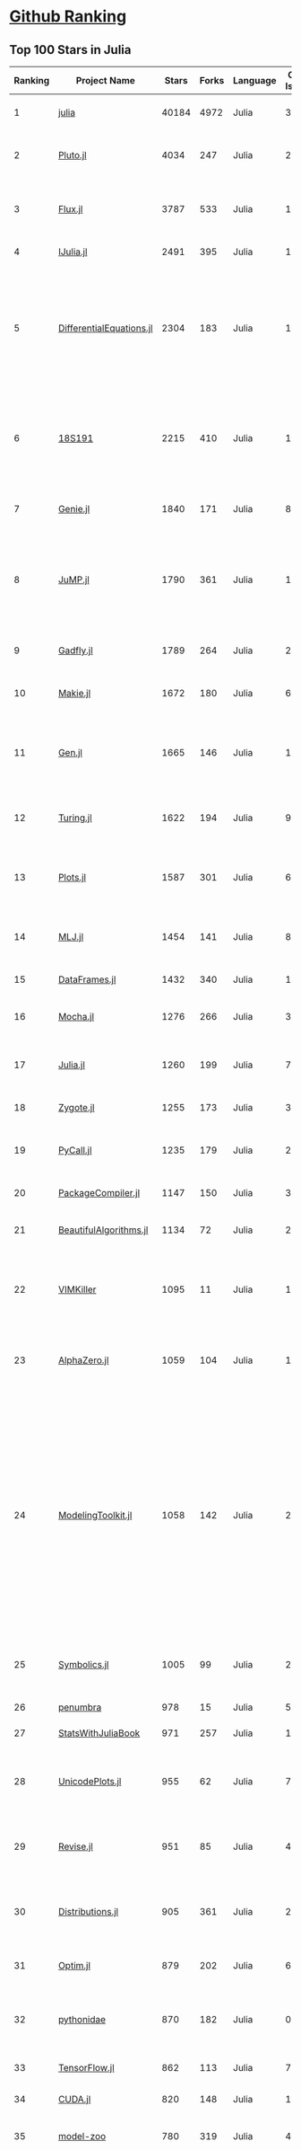 [Github Ranking](../README.md)
==========

## Top 100 Stars in Julia

| Ranking | Project Name | Stars | Forks | Language | Open Issues | Description | Last Commit |
| ------- | ------------ | ----- | ----- | -------- | ----------- | ----------- | ----------- |
| 1 | [julia](https://github.com/JuliaLang/julia) | 40184 | 4972 | Julia | 3419 | The Julia Programming Language | 2022-08-23T02:18:00Z |
| 2 | [Pluto.jl](https://github.com/fonsp/Pluto.jl) | 4034 | 247 | Julia | 216 | 🎈 Simple reactive notebooks for Julia | 2022-08-20T10:19:08Z |
| 3 | [Flux.jl](https://github.com/FluxML/Flux.jl) | 3787 | 533 | Julia | 189 | Relax! Flux is the ML library that doesn't make you tensor | 2022-08-22T22:18:11Z |
| 4 | [IJulia.jl](https://github.com/JuliaLang/IJulia.jl) | 2491 | 395 | Julia | 102 | Julia kernel for Jupyter | 2022-06-23T23:10:23Z |
| 5 | [DifferentialEquations.jl](https://github.com/SciML/DifferentialEquations.jl) | 2304 | 183 | Julia | 125 | Multi-language suite for high-performance solvers of differential equations and scientific machine learning (SciML) components | 2022-06-29T19:21:07Z |
| 6 | [18S191](https://github.com/mitmath/18S191) | 2215 | 410 | Julia | 10 | Course 18.S191 at MIT, Spring 2021 - Introduction to computational thinking with Julia:  | 2022-05-19T19:58:57Z |
| 7 | [Genie.jl](https://github.com/GenieFramework/Genie.jl) | 1840 | 171 | Julia | 88 | 🧞The highly productive Julia web framework | 2022-08-19T14:00:07Z |
| 8 | [JuMP.jl](https://github.com/jump-dev/JuMP.jl) | 1790 | 361 | Julia | 18 | Modeling language for Mathematical Optimization (linear, mixed-integer, conic, semidefinite, nonlinear) | 2022-08-22T03:50:39Z |
| 9 | [Gadfly.jl](https://github.com/GiovineItalia/Gadfly.jl) | 1789 | 264 | Julia | 247 | Crafty statistical graphics for Julia. | 2022-07-22T21:34:59Z |
| 10 | [Makie.jl](https://github.com/JuliaPlots/Makie.jl) | 1672 | 180 | Julia | 614 | High level plotting on the GPU. | 2022-08-23T00:10:08Z |
| 11 | [Gen.jl](https://github.com/probcomp/Gen.jl) | 1665 | 146 | Julia | 139 | A general-purpose probabilistic programming system with programmable inference | 2022-08-21T12:06:46Z |
| 12 | [Turing.jl](https://github.com/TuringLang/Turing.jl) | 1622 | 194 | Julia | 99 | Bayesian inference with probabilistic programming. | 2022-08-22T16:08:14Z |
| 13 | [Plots.jl](https://github.com/JuliaPlots/Plots.jl) | 1587 | 301 | Julia | 645 | Powerful convenience for Julia visualizations and data analysis | 2022-08-21T13:07:55Z |
| 14 | [MLJ.jl](https://github.com/alan-turing-institute/MLJ.jl) | 1454 | 141 | Julia | 83 | A Julia machine learning framework | 2022-08-22T23:56:13Z |
| 15 | [DataFrames.jl](https://github.com/JuliaData/DataFrames.jl) | 1432 | 340 | Julia | 132 | In-memory tabular data in Julia | 2022-08-22T07:32:06Z |
| 16 | [Mocha.jl](https://github.com/pluskid/Mocha.jl) | 1276 | 266 | Julia | 35 | Deep Learning framework for Julia | 2018-12-06T01:09:35Z |
| 17 | [Julia.jl](https://github.com/svaksha/Julia.jl) | 1260 | 199 | Julia | 7 | Curated decibans of Julia programming language. | 2022-07-13T21:42:35Z |
| 18 | [Zygote.jl](https://github.com/FluxML/Zygote.jl) | 1255 | 173 | Julia | 329 | 21st century AD | 2022-08-17T21:11:05Z |
| 19 | [PyCall.jl](https://github.com/JuliaPy/PyCall.jl) | 1235 | 179 | Julia | 224 | Package to call Python functions from the Julia language | 2022-08-22T15:37:15Z |
| 20 | [PackageCompiler.jl](https://github.com/JuliaLang/PackageCompiler.jl) | 1147 | 150 | Julia | 39 | Compile your Julia Package | 2022-08-12T16:29:26Z |
| 21 | [BeautifulAlgorithms.jl](https://github.com/mossr/BeautifulAlgorithms.jl) | 1134 | 72 | Julia | 2 | Concise and beautiful algorithms written in Julia | 2022-06-06T13:28:36Z |
| 22 | [VIMKiller](https://github.com/caseykneale/VIMKiller) | 1095 | 11 | Julia | 12 | Exiting VIM is hard; sometimes we need to take drastic measures | 2021-10-14T06:18:57Z |
| 23 | [AlphaZero.jl](https://github.com/jonathan-laurent/AlphaZero.jl) | 1059 | 104 | Julia | 10 | A generic, simple and fast implementation of Deepmind's AlphaZero algorithm. | 2022-07-17T14:26:17Z |
| 24 | [ModelingToolkit.jl](https://github.com/SciML/ModelingToolkit.jl) | 1058 | 142 | Julia | 258 | A modeling framework for automatically parallelized scientific machine learning (SciML) in Julia. A computer algebra system for integrated symbolics for physics-informed machine learning and automated transformations of differential equations | 2022-08-23T01:21:03Z |
| 25 | [Symbolics.jl](https://github.com/JuliaSymbolics/Symbolics.jl) | 1005 | 99 | Julia | 221 | A fast and modern CAS for a fast and modern language. | 2022-08-16T20:31:40Z |
| 26 | [penumbra](https://github.com/nealmckee/penumbra) | 978 | 15 | Julia | 5 | Penumbra Color Theme | 2022-08-08T18:18:12Z |
| 27 | [StatsWithJuliaBook](https://github.com/h-Klok/StatsWithJuliaBook) | 971 | 257 | Julia | 14 | None | 2021-08-17T18:08:08Z |
| 28 | [UnicodePlots.jl](https://github.com/JuliaPlots/UnicodePlots.jl) | 955 | 62 | Julia | 7 | Unicode-based scientific plotting for working in the terminal | 2022-08-19T12:50:43Z |
| 29 | [Revise.jl](https://github.com/timholy/Revise.jl) | 951 | 85 | Julia | 42 | Automatically update function definitions in a running Julia session | 2022-08-19T09:34:24Z |
| 30 | [Distributions.jl](https://github.com/JuliaStats/Distributions.jl) | 905 | 361 | Julia | 255 | A Julia package for probability distributions and associated functions. | 2022-08-22T14:58:00Z |
| 31 | [Optim.jl](https://github.com/JuliaNLSolvers/Optim.jl) | 879 | 202 | Julia | 62 | Optimization functions for Julia | 2022-08-06T15:49:40Z |
| 32 | [pythonidae](https://github.com/svaksha/pythonidae) | 870 | 182 | Julia | 0 | Curated decibans of scientific programming resources in Python. | 2022-05-03T17:59:37Z |
| 33 | [TensorFlow.jl](https://github.com/malmaud/TensorFlow.jl) | 862 | 113 | Julia | 70 | A Julia wrapper for TensorFlow | 2021-08-02T16:55:00Z |
| 34 | [CUDA.jl](https://github.com/JuliaGPU/CUDA.jl) | 820 | 148 | Julia | 188 | CUDA programming in Julia. | 2022-08-22T07:48:49Z |
| 35 | [model-zoo](https://github.com/FluxML/model-zoo) | 780 | 319 | Julia | 49 | Please do not feed the models | 2022-07-19T16:25:24Z |
| 36 | [DSGE.jl](https://github.com/FRBNY-DSGE/DSGE.jl) | 763 | 205 | Julia | 7 | Solve and estimate Dynamic Stochastic General Equilibrium models (including the New York Fed DSGE) | 2022-07-09T18:11:32Z |
| 37 | [JuliaDB.jl](https://github.com/JuliaData/JuliaDB.jl) | 763 | 64 | Julia | 114 | Parallel analytical database in pure Julia | 2022-07-25T00:12:59Z |
| 38 | [Franklin.jl](https://github.com/tlienart/Franklin.jl) | 746 | 90 | Julia | 156 | (yet another) static site generator. Simple, customisable, fast, maths with KaTeX, code evaluation, optional pre-rendering, in Julia. | 2022-08-16T12:57:03Z |
| 39 | [diff-zoo](https://github.com/MikeInnes/diff-zoo) | 739 | 56 | Julia | 6 | Differentiation for Hackers | 2021-07-09T11:52:53Z |
| 40 | [Weave.jl](https://github.com/JunoLab/Weave.jl) | 718 | 92 | Julia | 125 | Scientific reports/literate programming for Julia | 2022-08-22T17:10:52Z |
| 41 | [Javis.jl](https://github.com/JuliaAnimators/Javis.jl) | 714 | 48 | Julia | 49 | Julia Animations and Visualizations | 2022-08-22T19:36:22Z |
| 42 | [OnlineStats.jl](https://github.com/joshday/OnlineStats.jl) | 712 | 61 | Julia | 12 | ⚡ Single-pass algorithms for statistics | 2022-08-18T14:26:09Z |
| 43 | [DiffEqFlux.jl](https://github.com/SciML/DiffEqFlux.jl) | 712 | 128 | Julia | 42 | Universal neural differential equations with O(1) backprop, GPUs, and stiff+non-stiff DE solvers, demonstrating scientific machine learning (SciML) and physics-informed machine learning methods | 2022-08-13T06:28:18Z |
| 44 | [Oceananigans.jl](https://github.com/CliMA/Oceananigans.jl) | 703 | 131 | Julia | 250 | 🌊  Julia software for fast, friendly, flexible, ocean-flavored fluid dynamics on CPUs and GPUs | 2022-08-23T02:02:53Z |
| 45 | [Cxx.jl](https://github.com/JuliaInterop/Cxx.jl) | 702 | 110 | Julia | 107 | The Julia C++ Interface | 2022-08-19T20:02:31Z |
| 46 | [Yao.jl](https://github.com/QuantumBFS/Yao.jl) | 696 | 99 | Julia | 23 | Extensible, Efficient Quantum Algorithm Design for Humans. | 2022-08-21T21:23:53Z |
| 47 | [LightGraphs.jl](https://github.com/sbromberger/LightGraphs.jl) | 678 | 194 | Julia | 31 | An optimized graphs package for the Julia programming language | 2021-10-08T14:57:24Z |
| 48 | [ForwardDiff.jl](https://github.com/JuliaDiff/ForwardDiff.jl) | 674 | 123 | Julia | 98 | Forward Mode Automatic Differentiation for Julia | 2022-08-09T05:58:06Z |
| 49 | [NeuralPDE.jl](https://github.com/SciML/NeuralPDE.jl) | 636 | 136 | Julia | 75 | Physics-Informed Neural Networks (PINN) and Deep BSDE Solvers of Differential Equations for Scientific Machine Learning (SciML) accelerated simulation | 2022-08-21T12:23:52Z |
| 50 | [DrWatson.jl](https://github.com/JuliaDynamics/DrWatson.jl) | 635 | 68 | Julia | 36 | The perfect sidekick to your scientific inquiries | 2022-08-16T12:40:03Z |
| 51 | [DynamicalSystems.jl](https://github.com/JuliaDynamics/DynamicalSystems.jl) | 631 | 80 | Julia | 8 | Award winning software library for nonlinear dynamics | 2022-08-19T15:17:24Z |
| 52 | [dictionary](https://github.com/adambom/dictionary) | 623 | 172 | Julia | 4 | A JSON representation of Webster's Unabridged Dictionary | 2021-04-23T20:59:28Z |
| 53 | [OhMyREPL.jl](https://github.com/KristofferC/OhMyREPL.jl) | 614 | 46 | Julia | 35 | Syntax highlighting and other enhancements for the Julia REPL | 2022-08-17T11:19:53Z |
| 54 | [Documenter.jl](https://github.com/JuliaDocs/Documenter.jl) | 606 | 394 | Julia | 276 | A documentation generator for Julia. | 2022-08-22T03:54:13Z |
| 55 | [LoopVectorization.jl](https://github.com/JuliaSIMD/LoopVectorization.jl) | 581 | 53 | Julia | 83 | Macro(s) for vectorizing loops. | 2022-08-22T23:46:06Z |
| 56 | [DataStructures.jl](https://github.com/JuliaCollections/DataStructures.jl) | 572 | 221 | Julia | 128 | Julia implementation of Data structures | 2022-08-14T22:46:29Z |
| 57 | [StaticArrays.jl](https://github.com/JuliaArrays/StaticArrays.jl) | 570 | 124 | Julia | 125 | Statically sized arrays for Julia | 2022-08-20T12:00:41Z |
| 58 | [ProgressMeter.jl](https://github.com/timholy/ProgressMeter.jl) | 544 | 80 | Julia | 57 | Progress meter for long-running computations | 2022-08-11T11:02:30Z |
| 59 | [HTTP.jl](https://github.com/JuliaWeb/HTTP.jl) | 543 | 137 | Julia | 22 | HTTP for Julia | 2022-08-18T21:34:29Z |
| 60 | [POMDPs.jl](https://github.com/JuliaPOMDP/POMDPs.jl) | 520 | 79 | Julia | 31 | MDPs and POMDPs in Julia - An interface for defining, solving, and simulating fully and partially observable Markov decision processes on discrete and continuous spaces. | 2022-08-13T18:03:48Z |

